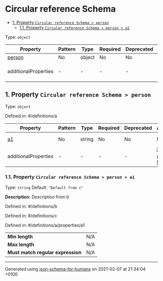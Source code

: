 # Circular reference Schema

- [1. Property `Circular reference Schema > person`](#person)
  - [1.1. Property `Circular reference Schema > person > a1`](#person_a1)

Type: `object`

| Property | Pattern | Type | Required | Deprecated | Additional | Description |
| -------- | ------- | ---- | -------- | ---------- | ---------- | ----------- |
| [person](#person)|No|object|No|No| No|-|
  | additionalProperties | - | - | - | - |  [![made-with-Markdown](https://img.shields.io/badge/Any%20type-allowed-green)](# "Additional Properties of any type are allowed.") | - |

## <a name="person"></a>1. Property `Circular reference Schema > person`

Type: `object`

Defined in: #/definitions/a

| Property | Pattern | Type | Required | Deprecated | Additional | Description |
| -------- | ------- | ---- | -------- | ---------- | ---------- | ----------- |
| [a1](#person_a1)|No|string|No|No| No|Description from b|
  | additionalProperties | - | - | - | - |  [![made-with-Markdown](https://img.shields.io/badge/Any%20type-allowed-green)](# "Additional Properties of any type are allowed.") | - |

### <a name="person_a1"></a>1.1. Property `Circular reference Schema > person > a1`

Type: `string`
Default: `"Default from c"`

**Description:** Description from b

Defined in: #/definitions/b

Defined in: #/definitions/c

Defined in: #/definitions/a/properties/a1

<table>
 	<tr>
    <td><b>Min length</b></td>
    <td>N/A</td>
 	</tr>
	<tr>
    <td><b>Max length</b></td>
    <td>N/A</td>
	</tr>
    <tr>
    <td><b>Must match regular expression</b></td>
    <td>N/A</td>
	</tr>
</table>

----------------------------------------------------------------------------------------------------------------------------
Generated using [json-schema-for-humans](https://github.com/coveooss/json-schema-for-humans) on 2021-02-07 at 21:34:04 +0100